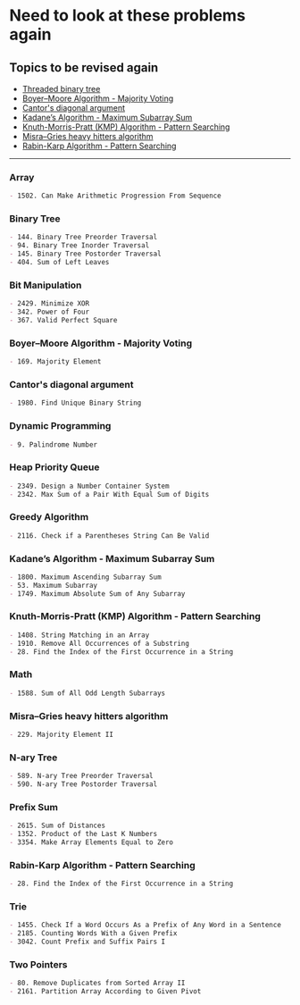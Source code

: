 # Need to look at these problems again

## Topics to be revised again

- [Threaded binary tree](https://www.geeksforgeeks.org/threaded-binary-tree/)
- [Boyer–Moore Algorithm - Majority Voting](https://www.geeksforgeeks.org/boyer-moore-majority-voting-algorithm/)
- [Cantor's diagonal argument](https://en.wikipedia.org/wiki/Cantor%27s_diagonal_argument)
- [Kadane’s Algorithm - Maximum Subarray Sum](https://www.geeksforgeeks.org/largest-sum-contiguous-subarray/)
- [Knuth-Morris-Pratt (KMP) Algorithm - Pattern Searching](https://www.geeksforgeeks.org/kmp-algorithm-for-pattern-searching/)
- [Misra–Gries heavy hitters algorithm](https://en.wikipedia.org/wiki/Misra%E2%80%93Gries_heavy_hitters_algorithm)
- [Rabin-Karp Algorithm - Pattern Searching](https://www.geeksforgeeks.org/rabin-karp-algorithm-for-pattern-searching/)

---

### Array

```markdown
- 1502. Can Make Arithmetic Progression From Sequence
```

### Binary Tree

```markdown
- 144. Binary Tree Preorder Traversal
- 94. Binary Tree Inorder Traversal
- 145. Binary Tree Postorder Traversal
- 404. Sum of Left Leaves
```

### Bit Manipulation

```markdown
- 2429. Minimize XOR
- 342. Power of Four
- 367. Valid Perfect Square
```

### Boyer–Moore Algorithm - Majority Voting

```markdown
- 169. Majority Element
```

### Cantor's diagonal argument

```markdown
- 1980. Find Unique Binary String
```

### Dynamic Programming

```markdown
- 9. Palindrome Number
```

### Heap Priority Queue

```markdown
- 2349. Design a Number Container System
- 2342. Max Sum of a Pair With Equal Sum of Digits
```

### Greedy Algorithm

```markdown
- 2116. Check if a Parentheses String Can Be Valid
```

### Kadane’s Algorithm - Maximum Subarray Sum

```markdown
- 1800. Maximum Ascending Subarray Sum
- 53. Maximum Subarray
- 1749. Maximum Absolute Sum of Any Subarray
```

### Knuth-Morris-Pratt (KMP) Algorithm - Pattern Searching

```markdown
- 1408. String Matching in an Array
- 1910. Remove All Occurrences of a Substring
- 28. Find the Index of the First Occurrence in a String
```

### Math

```markdown
- 1588. Sum of All Odd Length Subarrays
```

### Misra–Gries heavy hitters algorithm

```markdown
- 229. Majority Element II
```

### N-ary Tree

```markdown
- 589. N-ary Tree Preorder Traversal
- 590. N-ary Tree Postorder Traversal
```

### Prefix Sum

```markdown
- 2615. Sum of Distances
- 1352. Product of the Last K Numbers
- 3354. Make Array Elements Equal to Zero
```

### Rabin-Karp Algorithm - Pattern Searching

```markdown
- 28. Find the Index of the First Occurrence in a String
```

### Trie

```markdown
- 1455. Check If a Word Occurs As a Prefix of Any Word in a Sentence
- 2185. Counting Words With a Given Prefix
- 3042. Count Prefix and Suffix Pairs I
```

### Two Pointers

```markdown
- 80. Remove Duplicates from Sorted Array II
- 2161. Partition Array According to Given Pivot
```
